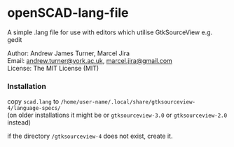 openSCAD-lang-file
==================

A simple .lang file for use with editors which utilise GtkSourceView e.g. gedit      

Author: Andrew James Turner, Marcel Jira      
Email: andrew.turner@york.ac.uk, marcel.jira@gmail.com     
License: The MIT License (MIT)  

### Installation  
copy `scad.lang` to `/home/user-name/.local/share/gtksourceview-4/language-specs/`    
(on older installations it might be or `gtksourceview-3.0` or `gtksourceview-2.0` instead)      
    
      
if the directory `/gtksourceview-4` does not exist, create it.
 
